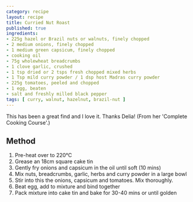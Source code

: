 ```yaml
---
category: recipe
layout: recipe
title: Curried Nut Roast
published: true
ingredients:
- 225g hazel or Brazil nuts or walnuts, finely chopped
- 2 medium onions, finely chopped
- 1 medium green capsicum, finely chopped 
- cooking oil
- 75g wholewheat breadcrumbs
- 1 clove garlic, crushed
- 1 tsp dried or 2 tsps fresh chopped mixed herbs
- 1 Tsp mild curry powder / 1 dsp host Madras curry powder
- 225g tomatoes, peeled and chopped
- 1 egg, beaten
- salt and freshly milled black pepper
tags: [ curry, walnut, hazelnut, brazil-nut ]
---
```

This has been a great find and I love it. Thanks Delia! (From her 'Complete Cooking Course'.)

## Method ##

1. Pre-heat over to 220℃
1. Grease an 18cm square cake tin
1. Gently fry onions and capsicum in the oil until soft (10 mins)
1. Mix nuts, breadcrumbs, garlic, herbs and curry powder in a large bowl
1. Stir into this the onions, capsicum and tomatoes. Mix thoroughly.
1. Beat egg, add to mixture and bind together
1. Pack mixture into cake tin and bake for 30-40 mins or until golden
